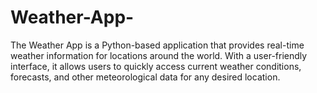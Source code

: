 # Weather-App-
The Weather App is a Python-based application that provides real-time weather information for locations around the world. With a user-friendly interface, it allows users to quickly access current weather conditions, forecasts, and other meteorological data for any desired location.
